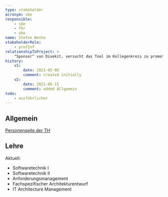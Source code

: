 ```yaml
---
type: stakeholder
acronym: sbe
responsible: 
    - sbe
    - fkr
    - ako
name: Stefan Bente
stakeholderRole: 
    - profInf
relationshipToProject: >
    "Sponsor" von Divekit, versucht das Tool im Kollegenkreis zu promoten.
history:
    v1:
        date: 2021-05-06
        comment: created initially
    v2:
        date: 2021-06-15
        comment: added Allgemein
todo: 
    - ausführlicher      
---
```


## Allgemein

[Personenseite der TH](https://www.th-koeln.de/personen/stefan.bente/)

## Lehre 

Aktuell:
* Softwaretechnik I
* Softwaretechnik II
* Anforderungsmanagement
* Fachspezifischer Architekturentwurf
* IT Architecture Management


